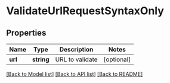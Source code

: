 # ValidateUrlRequestSyntaxOnly

## Properties
Name | Type | Description | Notes
------------ | ------------- | ------------- | -------------
**url** | **string** | URL to validate | [optional] 

[[Back to Model list]](../README.md#documentation-for-models) [[Back to API list]](../README.md#documentation-for-api-endpoints) [[Back to README]](../README.md)


